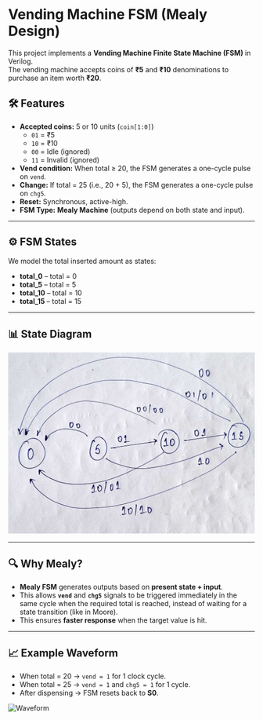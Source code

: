 # Vending Machine FSM (Mealy Design)

This project implements a **Vending Machine Finite State Machine (FSM)** in Verilog.  
The vending machine accepts coins of **₹5** and **₹10** denominations to purchase an item worth **₹20**.  

## 🛠 Features
- **Accepted coins:** 5 or 10 units (`coin[1:0]`)
  - `01` = ₹5  
  - `10` = ₹10  
  - `00` = Idle (ignored)  
  - `11` = Invalid (ignored)  
- **Vend condition:** When total ≥ 20, the FSM generates a one-cycle pulse on `vend`.  
- **Change:** If total = 25 (i.e., 20 + 5), the FSM generates a one-cycle pulse on `chg5`.  
- **Reset:** Synchronous, active-high.  
- **FSM Type:** **Mealy Machine** (outputs depend on both state and input).

---

## ⚙️ FSM States
We model the total inserted amount as states:

- **total_0** – total = 0  
- **total_5** – total = 5  
- **total_10** – total = 10  
- **total_15** – total = 15  

---

## 📊 State Diagram
![State Diagram](https://github.com/aadityas024/CS-322M_Aaditya_Pratap_Shahi_230102124/blob/main/fsm-assignments/problem3_vending/state_dig.jpeg)



---

## 🔍 Why Mealy?
- **Mealy FSM** generates outputs based on **present state + input**.  
- This allows **`vend`** and **`chg5`** signals to be triggered immediately in the same cycle when the required total is reached, instead of waiting for a state transition (like in Moore).  
- This ensures **faster response** when the target value is hit.

---

## 📈 Example Waveform
- When total = 20 → `vend = 1` for 1 clock cycle.  
- When total = 25 → `vend = 1` and `chg5 = 1` for 1 cycle.  
- After dispensing → FSM resets back to **S0**.  

![Waveform](https://github.com/user-attachments/assets/50979755-0ba3-4950-ab8c-639ea8d0695d)


